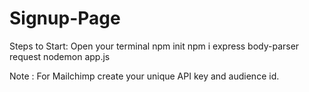 # Signup-Page

Steps to Start: Open your terminal
npm init
npm i express body-parser request
nodemon app.js



Note : For Mailchimp create your unique API key and audience id.
